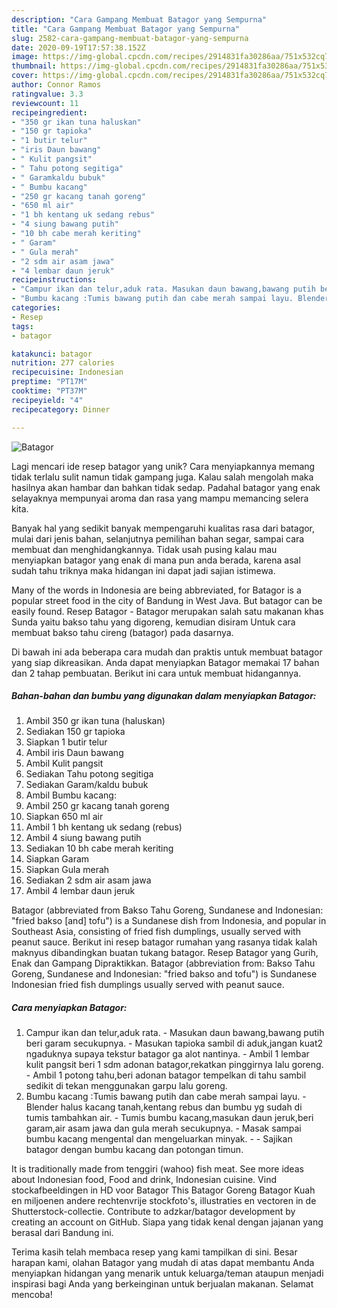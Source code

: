 ```yaml
---
description: "Cara Gampang Membuat Batagor yang Sempurna"
title: "Cara Gampang Membuat Batagor yang Sempurna"
slug: 2582-cara-gampang-membuat-batagor-yang-sempurna
date: 2020-09-19T17:57:38.152Z
image: https://img-global.cpcdn.com/recipes/2914831fa30286aa/751x532cq70/batagor-foto-resep-utama.jpg
thumbnail: https://img-global.cpcdn.com/recipes/2914831fa30286aa/751x532cq70/batagor-foto-resep-utama.jpg
cover: https://img-global.cpcdn.com/recipes/2914831fa30286aa/751x532cq70/batagor-foto-resep-utama.jpg
author: Connor Ramos
ratingvalue: 3.3
reviewcount: 11
recipeingredient:
- "350 gr ikan tuna haluskan"
- "150 gr tapioka"
- "1 butir telur"
- "iris Daun bawang"
- " Kulit pangsit"
- " Tahu potong segitiga"
- " Garamkaldu bubuk"
- " Bumbu kacang"
- "250 gr kacang tanah goreng"
- "650 ml air"
- "1 bh kentang uk sedang rebus"
- "4 siung bawang putih"
- "10 bh cabe merah keriting"
- " Garam"
- " Gula merah"
- "2 sdm air asam jawa"
- "4 lembar daun jeruk"
recipeinstructions:
- "Campur ikan dan telur,aduk rata. Masukan daun bawang,bawang putih beri garam secukupnya. Masukan tapioka sambil di aduk,jangan kuat2 ngaduknya supaya tekstur batagor ga alot nantinya. Ambil 1 lembar kulit pangsit beri 1 sdm adonan batagor,rekatkan pinggirnya lalu goreng. Ambil 1 potong tahu,beri adonan batagor tempelkan di tahu sambil sedikit di tekan menggunakan garpu lalu goreng."
- "Bumbu kacang :Tumis bawang putih dan cabe merah sampai layu. Blender halus kacang tanah,kentang rebus dan bumbu yg sudah di tumis tambahkan air. Tumis bumbu kacang,masukan daun jeruk,beri garam,air asam jawa dan gula merah secukupnya. Masak sampai bumbu kacang mengental dan mengeluarkan minyak.  Sajikan batagor dengan bumbu kacang dan potongan timun."
categories:
- Resep
tags:
- batagor

katakunci: batagor 
nutrition: 277 calories
recipecuisine: Indonesian
preptime: "PT17M"
cooktime: "PT37M"
recipeyield: "4"
recipecategory: Dinner

---
```



![Batagor](https://img-global.cpcdn.com/recipes/2914831fa30286aa/751x532cq70/batagor-foto-resep-utama.jpg)

Lagi mencari ide resep batagor yang unik? Cara menyiapkannya memang tidak terlalu sulit namun tidak gampang juga. Kalau salah mengolah maka hasilnya akan hambar dan bahkan tidak sedap. Padahal batagor yang enak selayaknya mempunyai aroma dan rasa yang mampu memancing selera kita.

Banyak hal yang sedikit banyak mempengaruhi kualitas rasa dari batagor, mulai dari jenis bahan, selanjutnya pemilihan bahan segar, sampai cara membuat dan menghidangkannya. Tidak usah pusing kalau mau menyiapkan batagor yang enak di mana pun anda berada, karena asal sudah tahu triknya maka hidangan ini dapat jadi sajian istimewa.

Many of the words in Indonesia are being abbreviated, for Batagor is a popular street food in the city of Bandung in West Java. But batagor can be easily found. Resep Batagor - Batagor merupakan salah satu makanan khas Sunda yaitu bakso tahu yang digoreng, kemudian disiram Untuk cara membuat bakso tahu cireng (batagor) pada dasarnya.


Di bawah ini ada beberapa cara mudah dan praktis untuk membuat batagor yang siap dikreasikan. Anda dapat menyiapkan Batagor memakai 17 bahan dan 2 tahap pembuatan. Berikut ini cara untuk membuat hidangannya.

<!--inarticleads1-->

##### Bahan-bahan dan bumbu yang digunakan dalam menyiapkan Batagor:

1. Ambil 350 gr ikan tuna (haluskan)
1. Sediakan 150 gr tapioka
1. Siapkan 1 butir telur
1. Ambil iris Daun bawang
1. Ambil  Kulit pangsit
1. Sediakan  Tahu potong segitiga
1. Sediakan  Garam/kaldu bubuk
1. Ambil  Bumbu kacang:
1. Ambil 250 gr kacang tanah goreng
1. Siapkan 650 ml air
1. Ambil 1 bh kentang uk sedang (rebus)
1. Ambil 4 siung bawang putih
1. Sediakan 10 bh cabe merah keriting
1. Siapkan  Garam
1. Siapkan  Gula merah
1. Sediakan 2 sdm air asam jawa
1. Ambil 4 lembar daun jeruk


Batagor (abbreviated from Bakso Tahu Goreng, Sundanese and Indonesian: &#34;fried bakso [and] tofu&#34;) is a Sundanese dish from Indonesia, and popular in Southeast Asia, consisting of fried fish dumplings, usually served with peanut sauce. Berikut ini resep batagor rumahan yang rasanya tidak kalah maknyus dibandingkan buatan tukang batagor. Resep Batagor yang Gurih, Enak dan Gampang Dipraktikkan. Batagor (abbreviation from: Bakso Tahu Goreng, Sundanese and Indonesian: &#34;fried bakso and tofu&#34;) is Sundanese Indonesian fried fish dumplings usually served with peanut sauce. 

<!--inarticleads2-->

##### Cara menyiapkan Batagor:

1. Campur ikan dan telur,aduk rata. - Masukan daun bawang,bawang putih beri garam secukupnya. - Masukan tapioka sambil di aduk,jangan kuat2 ngaduknya supaya tekstur batagor ga alot nantinya. - Ambil 1 lembar kulit pangsit beri 1 sdm adonan batagor,rekatkan pinggirnya lalu goreng. - Ambil 1 potong tahu,beri adonan batagor tempelkan di tahu sambil sedikit di tekan menggunakan garpu lalu goreng.
1. Bumbu kacang :Tumis bawang putih dan cabe merah sampai layu. - Blender halus kacang tanah,kentang rebus dan bumbu yg sudah di tumis tambahkan air. - Tumis bumbu kacang,masukan daun jeruk,beri garam,air asam jawa dan gula merah secukupnya. - Masak sampai bumbu kacang mengental dan mengeluarkan minyak. -  - Sajikan batagor dengan bumbu kacang dan potongan timun.


It is traditionally made from tenggiri (wahoo) fish meat. See more ideas about Indonesian food, Food and drink, Indonesian cuisine. Vind stockafbeeldingen in HD voor Batagor This Batagor Goreng Batagor Kuah en miljoenen andere rechtenvrije stockfoto&#39;s, illustraties en vectoren in de Shutterstock-collectie. Contribute to adzkar/batagor development by creating an account on GitHub. Siapa yang tidak kenal dengan jajanan yang berasal dari Bandung ini. 

Terima kasih telah membaca resep yang kami tampilkan di sini. Besar harapan kami, olahan Batagor yang mudah di atas dapat membantu Anda menyiapkan hidangan yang menarik untuk keluarga/teman ataupun menjadi inspirasi bagi Anda yang berkeinginan untuk berjualan makanan. Selamat mencoba!
